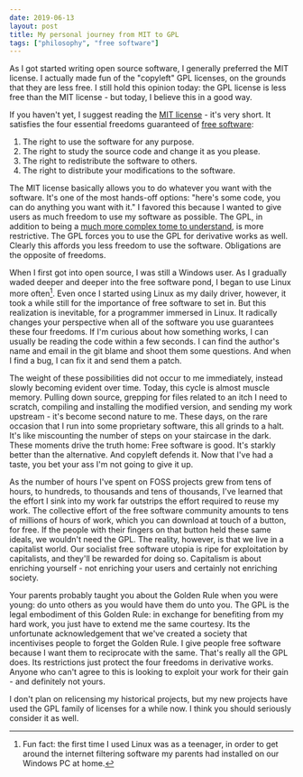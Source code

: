 ```yaml
---
date: 2019-06-13
layout: post
title: My personal journey from MIT to GPL
tags: ["philosophy", "free software"]
---
```


As I got started writing open source software, I generally preferred the MIT
license. I actually made fun of the "copyleft" GPL licenses, on the grounds that
they are less free. I still hold this opinion today: the GPL license is less
free than the MIT license - but today, I believe this in a good way.

If you haven't yet, I suggest reading the [MIT
license](https://opensource.org/licenses/MIT) - it's very short. It satisfies
the four essential freedoms guaranteed of [free
software](https://www.gnu.org/philosophy/free-sw.html):

1. The right to use the software for any purpose.
2. The right to study the source code and change it as you please.
3. The right to redistribute the software to others.
4. The right to distribute your modifications to the software.

The MIT license basically allows you to do whatever you want with the software.
It's one of the most hands-off options: "here's some code, you can do anything
you want with it." I favored this because I wanted to give users as much freedom
to use my software as possible. The GPL, in addition to being a [much more
complex tome to understand](https://www.gnu.org/licenses/gpl-3.0.html), is more
restrictive. The GPL forces you to use the GPL for derivative works as well.
Clearly this affords you less freedom to use the software. Obligations are the
opposite of freedoms.

When I first got into open source, I was still a Windows user. As I gradually
waded deeper and deeper into the free software pond, I began to use Linux more
often[^1]. Even once I started using Linux as my daily driver, however, it took
a while still for the importance of free software to set in. But this
realization is inevitable, for a programmer immersed in Linux. It radically
changes your perspective when all of the software you use guarantees these four
freedoms. If I'm curious about how something works, I can usually be reading the
code within a few seconds. I can find the author's name and email in the git
blame and shoot them some questions. And when I find a bug, I can fix it and
send them a patch.

[^1]: Fun fact: the first time I used Linux was as a teenager, in order to get around the internet filtering software my parents had installed on our Windows PC at home.

The weight of these possibilities did not occur to me immediately, instead
slowly becoming evident over time. Today, this cycle is almost muscle memory.
Pulling down source, grepping for files related to an itch I need to scratch,
compiling and installing the modified version, and sending my work upstream -
it's become second nature to me. These days, on the rare occasion that I run
into some proprietary software, this all grinds to a halt. It's like miscounting
the number of steps on your staircase in the dark. These moments drive the truth
home: Free software is good. It's starkly better than the alternative. And
copyleft defends it. Now that I've had a taste, you bet your ass I'm not going
to give it up.

As the number of hours I've spent on FOSS projects grew from tens of hours, to
hundreds, to thousands and tens of thousands, I've learned that the effort I
sink into my work far outstrips the effort required to reuse my work. The
collective effort of the free software community amounts to tens of millions of
hours of work, which you can download at touch of a button, for free. If the
people with their fingers on that button held these same ideals, we wouldn't
need the GPL. The reality, however, is that we live in a capitalist world. Our
socialist free software utopia is ripe for exploitation by capitalists, and
they'll be rewarded for doing so. Capitalism is about enriching yourself - not
enriching your users and certainly not enriching society.

Your parents probably taught you about the Golden Rule when you were young: do
unto others as you would have them do unto you. The GPL is the legal embodiment
of this Golden Rule: in exchange for benefiting from my hard work, you just have
to extend me the same courtesy. Its the unfortunate acknowledgement that we've
created a society that incentivises people to forget the Golden Rule. I give
people free software because I want them to reciprocate with the same. That's
really all the GPL does. Its restrictions just protect the four freedoms in
derivative works. Anyone who can't agree to this is looking to exploit your work
for their gain - and definitely not yours. 

I don't plan on relicensing my historical projects, but my new projects have
used the GPL family of licenses for a while now. I think you should seriously
consider it as well.
